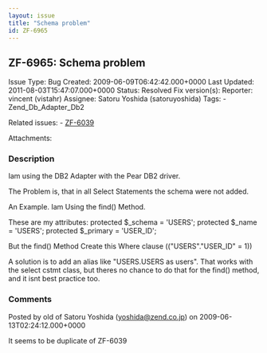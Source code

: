 ```yaml
---
layout: issue
title: "Schema problem"
id: ZF-6965
---
```


ZF-6965: Schema problem
-----------------------

 Issue Type: Bug Created: 2009-06-09T06:42:42.000+0000 Last Updated: 2011-08-03T15:47:07.000+0000 Status: Resolved Fix version(s): 
 Reporter:  vincent (vistahr)  Assignee:  Satoru Yoshida (satoruyoshida)  Tags: - Zend\_Db\_Adapter\_Db2
 
 Related issues: - [ZF-6039](/issues/browse/ZF-6039)
 
 Attachments: 
### Description

Iam using the DB2 Adapter with the Pear DB2 driver.

The Problem is, that in all Select Statements the schema were not added.

An Example. Iam Using the find() Method.

These are my attributes: protected $\_schema = 'USERS'; protected $\_name = 'USERS'; protected $\_primary = 'USER\_ID';

But the find() Method Create this Where clause (("USERS"."USER\_ID" = 1))

A solution is to add an alias like "USERS.USERS as users". That works with the select cstmt class, but theres no chance to do that for the find() method, and it isnt best practice too.

 

 

### Comments

Posted by old of Satoru Yoshida (yoshida@zend.co.jp) on 2009-06-13T02:24:12.000+0000

It seems to be duplicate of ZF-6039

 

 
